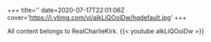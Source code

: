 +++
title=''
date=2020-07-17T22:01:06Z
cover='https://i.ytimg.com/vi/aIkLiQOoiDw/hqdefault.jpg'
+++

All content belongs to RealCharlieKirk.
{{< youtube aIkLiQOoiDw >}}

